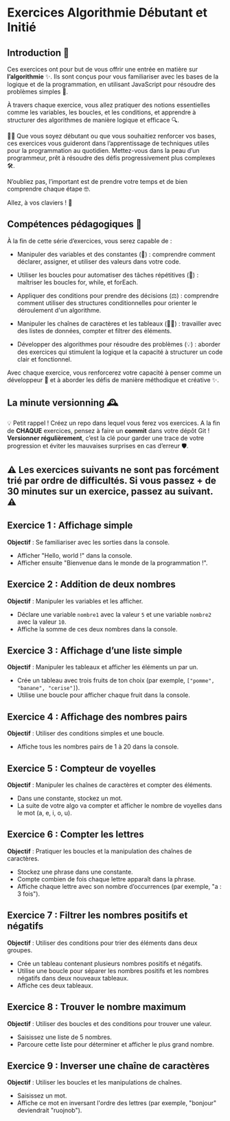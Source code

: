 # Exercices Algorithmie Débutant et Initié

## Introduction 🎉

Ces exercices ont pour but de vous offrir une entrée en matière sur **l’algorithmie** ✨. Ils sont conçus pour vous familiariser avec les bases de la logique et de la programmation, en utilisant JavaScript pour résoudre des problèmes simples 🧩. 

À travers chaque exercice, vous allez pratiquer des notions essentielles comme les variables, les boucles, et les conditions, et apprendre à structurer des algorithmes de manière logique et efficace 🔍.

👩‍💻 Que vous soyez débutant ou que vous souhaitiez renforcer vos bases, ces exercices vous guideront dans l’apprentissage de techniques utiles pour la programmation au quotidien. Mettez-vous dans la peau d’un programmeur, prêt à résoudre des défis progressivement plus complexes 🛠️. 

N’oubliez pas, l’important est de prendre votre temps et de bien comprendre chaque étape 🤓.

Allez, à vos claviers ! 🚀

## Compétences pédagogiques 🧠

À la fin de cette série d’exercices, vous serez capable de :

* Manipuler des variables et des constantes (💾) : comprendre comment déclarer, assigner, et utiliser des valeurs dans votre code.

* Utiliser les boucles pour automatiser des tâches répétitives (🔄) : maîtriser les boucles for, while, et forEach.

* Appliquer des conditions pour prendre des décisions (⚖️) : comprendre comment utiliser des structures conditionnelles pour orienter le déroulement d'un algorithme.

* Manipuler les chaînes de caractères et les tableaux (📜🔢) : travailler avec des listes de données, compter et filtrer des éléments.

* Développer des algorithmes pour résoudre des problèmes (💡) : aborder des exercices qui stimulent la logique et la capacité à structurer un code clair et fonctionnel.

Avec chaque exercice, vous renforcerez votre capacité à penser comme un développeur 💪 et à aborder les défis de manière méthodique et créative ✨.

## La minute versionning 🕰️

💡 Petit rappel ! Créez un repo dans lequel vous ferez vos exercices.
A la fin de **CHAQUE** exercices, pensez à faire un **commit** dans votre dépôt Git ! **Versionner régulièrement**, c’est la clé pour garder une trace de votre progression et éviter les mauvaises surprises en cas d’erreur 🛡️.

## ⚠️ Les exercices suivants ne sont pas forcément trié par ordre de difficultés. Si vous passez + de **30 minutes** sur un exercice, passez au suivant. ⚠️

## Exercice 1 : Affichage simple

**Objectif** : Se familiariser avec les sorties dans la console.

* Afficher "Hello, world !" dans la console.
* Afficher ensuite "Bienvenue dans le monde de la programmation !".

## Exercice 2 : Addition de deux nombres

**Objectif** : Manipuler les variables et les afficher.

* Déclare une variable `nombre1` avec la valeur `5` et une variable `nombre2` avec la valeur `10`.
* Affiche la somme de ces deux nombres dans la console.

## Exercice 3 : Affichage d’une liste simple

**Objectif** : Manipuler les tableaux et afficher les éléments un par un.

* Crée un tableau avec trois fruits de ton choix (par exemple, `["pomme", "banane", "cerise"]`).
* Utilise une boucle pour afficher chaque fruit dans la console.

## Exercice 4 : Affichage des nombres pairs

**Objectif** : Utiliser des conditions simples et une boucle.

* Affiche tous les nombres pairs de 1 à 20 dans la console.

## Exercice 5 : Compteur de voyelles

**Objectif** : Manipuler les chaînes de caractères et compter des éléments.

* Dans une constante, stockez un mot.
* La suite de votre algo va compter et afficher le nombre de voyelles dans le mot (a, e, i, o, u).

## Exercice 6 : Compter les lettres

**Objectif** : Pratiquer les boucles et la manipulation des chaînes de caractères.

* Stockez une phrase dans une constante.
* Compte combien de fois chaque lettre apparaît dans la phrase.
* Affiche chaque lettre avec son nombre d’occurrences (par exemple, "a : 3 fois").

## Exercice 7 : Filtrer les nombres positifs et négatifs

**Objectif** : Utiliser des conditions pour trier des éléments dans deux groupes.

* Crée un tableau contenant plusieurs nombres positifs et négatifs.
* Utilise une boucle pour séparer les nombres positifs et les nombres négatifs dans deux nouveaux tableaux.
* Affiche ces deux tableaux.

## Exercice 8 : Trouver le nombre maximum

**Objectif** : Utiliser des boucles et des conditions pour trouver une valeur.

* Saisissez une liste de 5 nombres.
* Parcoure cette liste pour déterminer et afficher le plus grand nombre.

## Exercice 9 : Inverser une chaîne de caractères

**Objectif** : Utiliser les boucles et les manipulations de chaînes.

* Saisissez un mot.
* Affiche ce mot en inversant l'ordre des lettres (par exemple, "bonjour" deviendrait "ruojnob").



